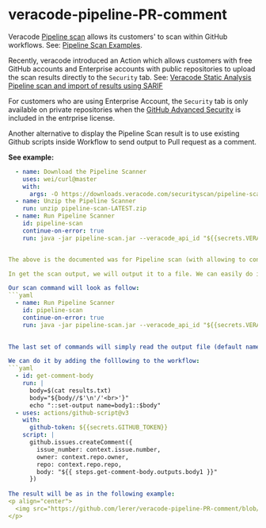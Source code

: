 # veracode-pipeline-PR-comment

Veracode [Pipeline scan](https://help.veracode.com/r/c_about_pipeline_scan) allows its customers' to scan within GitHub workflows.
See: [Pipeline Scan Examples](https://help.veracode.com/r/r_pipeline_scan_examples).

Recently, veracode introduced an Action which allows customers with free GitHub accounts and Enterprise accounts with public repositories to upload the scan results directly to the `Security` tab.
See: [Veracode Static Analysis Pipeline scan and import of results using SARIF](https://github.com/marketplace/actions/veracode-static-analysis-pipeline-scan-and-sarif-import)

For customers who are using Enterprise Account, the `Security` tab is only available on private repositories when the [GitHub Advanced Security](https://docs.github.com/en/github/getting-started-with-github/about-github-advanced-security) is included in the entrprise license.

Another alternative to display the Pipeline Scan result is to use existing Github scripts inside Workflow to send output to Pull request as a comment.

__See example:__

```yaml
  - name: Download the Pipeline Scanner
    uses: wei/curl@master
    with:
      args: -O https://downloads.veracode.com/securityscan/pipeline-scan-LATEST.zip
  - name: Unzip the Pipeline Scanner
    run: unzip pipeline-scan-LATEST.zip
  - name: Run Pipeline Scanner
    id: pipeline-scan
    continue-on-error: true
    run: java -jar pipeline-scan.jar --veracode_api_id "${{secrets.VERACODE_API_ID}}" --veracode_api_key "${{secrets.VERACODE_API_KEY}}" --file "<Archive to Scan>" --fail_on_severity="Very High, High"


The above is the documented was for Pipeline scan (with allowing to continue on failure).

In get the scan output, we will output it to a file. We can easily do it with a [Pipeline scan](https://help.veracode.com/r/c_about_pipeline_scan) build-in parameter __`-so`__ or __`--summary_output`__. (Check the documentation if you want to specify the output file name)

Our scan command will look as follow:
```yaml
  - name: Run Pipeline Scanner
    id: pipeline-scan
    continue-on-error: true
    run: java -jar pipeline-scan.jar --veracode_api_id "${{secrets.VERACODE_API_ID}}" --veracode_api_key "${{secrets.VERACODE_API_KEY}}" --so true --file "<Archive to Scan>" --fail_on_severity="Very High, High"
    

The last set of commands will simply read the output file (default name: `results.txt`) and send it to the pull request comments.

We can do it by adding the folllowing to the workflow:
```yaml
  - id: get-comment-body
    run: |
      body=$(cat results.txt)
      body="${body//$'\n'/'<br>'}"
      echo "::set-output name=body1::$body"
  - uses: actions/github-script@v3
    with:
      github-token: ${{secrets.GITHUB_TOKEN}}
    script: |
      github.issues.createComment({
        issue_number: context.issue.number,
        owner: context.repo.owner,
        repo: context.repo.repo,
        body: "${{ steps.get-comment-body.outputs.body1 }}"
      })
      
The result will be as in the following example:
<p align="center">
  <img src="https://github.com/lerer/veracode-pipeline-PR-comment/blob/master/resources/pull-request-comment.png?raw=true" width="600px" alt="Pipeline scan output in GitHub comment"/>
</p>



